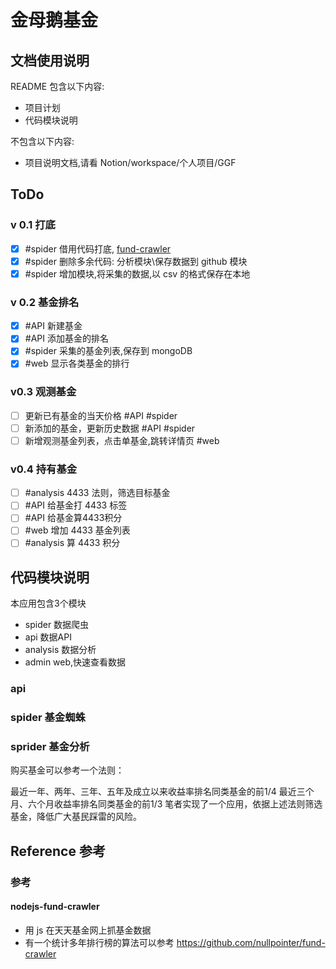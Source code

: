 # 金母鹅基金


## 文档使用说明

README 包含以下内容:
- 项目计划
- 代码模块说明

不包含以下内容:
- 项目说明文档,请看 Notion/workspace/个人项目/GGF

## ToDo

### v 0.1 打底

- [x] #spider 借用代码打底, [fund-crawler](https://github.com/nullpointer/fund-crawler)
- [x] #spider 删除多余代码: 分析模块\保存数据到 github 模块
- [x] #spider 增加模块,将采集的数据,以 csv 的格式保存在本地

### v 0.2 基金排名
- [x] #API 新建基金
- [x] #API 添加基金的排名
- [x] #spider 采集的基金列表,保存到 mongoDB
- [x] #web 显示各类基金的排行

### v0.3 观测基金

- [ ] 更新已有基金的当天价格 #API #spider
- [ ] 新添加的基金，更新历史数据 #API #spider
- [ ] 新增观测基金列表，点击单基金,跳转详情页 #web 

### v0.4 持有基金
- [ ] #analysis 4433 法则，筛选目标基金
- [ ] #API 给基金打 4433 标签
- [ ] #API 给基金算4433积分
- [ ] #web 增加 4433 基金列表
- [ ] #analysis 算 4433 积分

## 代码模块说明

本应用包含3个模块
- spider  数据爬虫
- api     数据API
- analysis 数据分析
- admin   web,快速查看数据

###  api


### spider 基金蜘蛛


### sprider 基金分析


购买基金可以参考一个法则：

最近一年、两年、三年、五年及成立以来收益率排名同类基金的前1/4
最近三个月、六个月收益率排名同类基金的前1/3
笔者实现了一个应用，依据上述法则筛选基金，降低广大基民踩雷的风险。


## Reference 参考

### 参考

#### nodejs-fund-crawler

- 用 js 在天天基金网上抓基金数据
- 有一个统计多年排行榜的算法可以参考
https://github.com/nullpointer/fund-crawler
